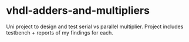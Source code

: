 # vhdl-adders-and-multipliers
Uni project to design and test serial vs parallel multiplier. Project includes testbench + reports of my findings for each.
